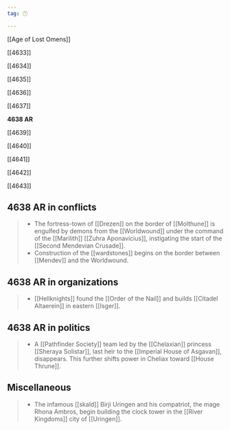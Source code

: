 ```yaml
---
tag: 🕛

---
```

[[Age of Lost Omens]]


[[4633]]

[[4634]]

[[4635]]

[[4636]]

[[4637]]

**4638 AR**

[[4639]]

[[4640]]

[[4641]]

[[4642]]

[[4643]]



## 4638 AR in conflicts

>  - The fortress-town of [[Drezen]] on the border of [[Molthune]] is engulfed by demons from the [[Worldwound]] under the command of the [[Marilith]] [[Zuhra Aponavicius]], instigating the start of the [[Second Mendevian Crusade]].
>  - Construction of the [[wardstones]] begins on the border between [[Mendev]] and the Worldwound.


## 4638 AR in organizations

>  - [[Hellknights]] found the [[Order of the Nail]] and builds [[Citadel Altaerein]] in eastern [[Isger]].


## 4638 AR in politics

>  - A [[Pathfinder Society]] team led by the [[Chelaxian]] princess [[Sheraya Solistar]], last heir to the [[Imperial House of Asgavan]], disappears. This further shifts power in Cheliax toward [[House Thrune]].


## Miscellaneous

>  - The infamous [[skald]] Birji Uringen and his compatriot, the mage Rhona Ambros, begin building the clock tower in the [[River Kingdoms]] city of [[Uringen]].






